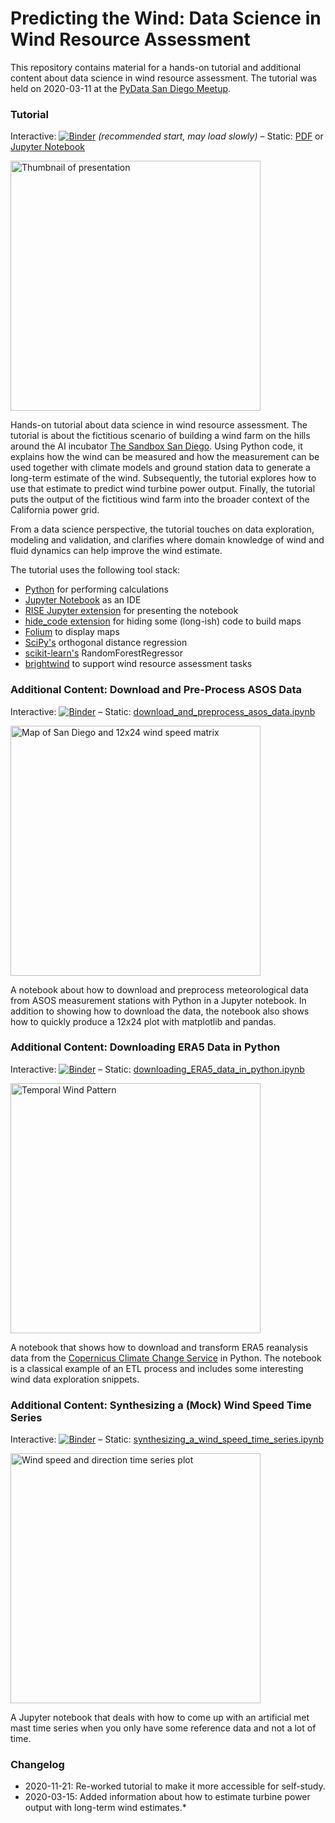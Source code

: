 # Predicting the Wind: Data Science in Wind Resource Assessment

This repository contains material for a hands-on tutorial and additional content about data science in wind resource 
assessment. The tutorial was held on 2020-03-11 at the [PyData San Diego Meetup](https://www.meetup.com/PyData-San-Diego/).

### Tutorial
Interactive: [![Binder](https://mybinder.org/badge_logo.svg)](https://mybinder.org/v2/gh/flrs/predicting_the_wind/master?filepath=tutorial_for_self_study.ipynb) *(recommended start, may load slowly)* – Static: [PDF](https://github.com/flrs/predicting_the_wind/raw/master/tutorial_for_self_study_static.pdf) or [Jupyter Notebook](./tutorial_for_self_study.ipynb)

<img src="./images/presentation_thumb.gif" width="400px" alt="Thumbnail of presentation"></img>

Hands-on tutorial about data science in wind resource assessment. The tutorial is about the fictitious scenario 
of building a wind farm on the hills around the AI incubator [The Sandbox San Diego](https://www.thesandbox.ai/). Using
Python code, it explains how the wind can be measured and how the measurement can be used together with climate models 
and ground station data to generate a long-term estimate of the wind. Subsequently, the tutorial explores how to use 
that estimate to predict wind turbine power output. Finally, the tutorial puts the output of the fictitious wind 
farm into the broader context of the California power grid.
 
From a data science perspective, the tutorial touches on data exploration, modeling and validation, and clarifies
 where domain knowledge of wind and fluid dynamics can help improve the wind estimate.

The tutorial uses the following tool stack:
 - [Python](https://www.python.org/) for performing calculations
 - [Jupyter Notebook](https://jupyter.org/) as an IDE 
 - [RISE Jupyter extension](https://rise.readthedocs.io/) for presenting the notebook 
 - [hide_code extension](https://github.com/kirbs-/hide_code) for hiding some (long-ish) code to build maps 
 - [Folium](https://python-visualization.github.io/folium/) to display maps
 - [SciPy's](https://www.scipy.org/scipylib/index.html) orthogonal distance regression
 - [scikit-learn's](https://scikit-learn.org) RandomForestRegressor
 - [brightwind](https://github.com/brightwind-dev/brightwind) to support wind resource assessment tasks

### Additional Content: Download and Pre-Process ASOS Data
Interactive: [![Binder](https://mybinder.org/badge_logo.svg)](https://mybinder.org/v2/gh/flrs/predicting_the_wind/master?filepath=data_acquisition%2Fdownload_and_preprocess_asos_data.ipynb) – Static: [download_and_preprocess_asos_data.ipynb](./data_acquisition/download_and_preprocess_asos_data.ipynb)

<img src="./images/map_and_12x24.png" width="400px" alt="Map of San Diego and 12x24 wind speed matrix"></img>

A notebook about how to download and preprocess meteorological data from ASOS measurement stations with Python 
in a Jupyter notebook. In addition to showing how to download the data, the notebook also shows how to quickly produce 
a 12x24 plot with matplotlib and pandas.

### Additional Content: Downloading ERA5 Data in Python
Interactive: [![Binder](https://mybinder.org/badge_logo.svg)](https://mybinder.org/v2/gh/flrs/predicting_the_wind/master?filepath=data_acquisition%2Fdownloading_ERA5_data_in_python.ipynb) – Static: [downloading_ERA5_data_in_python.ipynb](./data_acquisition/downloading_ERA5_data_in_python.ipynb)

<img src="./images/temporal_wind_pattern.png" width="400px" alt="Temporal Wind Pattern"></img>

A notebook that shows how to download and transform ERA5 reanalysis data from the 
[Copernicus Climate Change Service](https://cds.climate.copernicus.eu/cdsapp#!/home) in Python. The notebook is a 
classical example of an ETL process and includes some interesting wind data exploration snippets.

### Additional Content: Synthesizing a (Mock) Wind Speed Time Series
Interactive: [![Binder](https://mybinder.org/badge_logo.svg)](https://mybinder.org/v2/gh/flrs/predicting_the_wind/master?filepath=data_acquisition%2Fsynthesizing_a_wind_speed_time_series.ipynb) – Static: [synthesizing_a_wind_speed_time_series.ipynb](./data_acquisition/synthesizing_a_wind_speed_time_series.ipynb)

<img src="./images/met_series.png" width="400px" alt="Wind speed and direction time series plot"></img>

A Jupyter notebook that deals with how to come up with an artificial met mast time series when you only have some 
reference data and not a lot of time.

### Changelog
- 2020-11-21: Re-worked tutorial to make it more accessible for self-study.
- 2020-03-15: Added information about how to estimate turbine power output with long-term wind estimates.*
